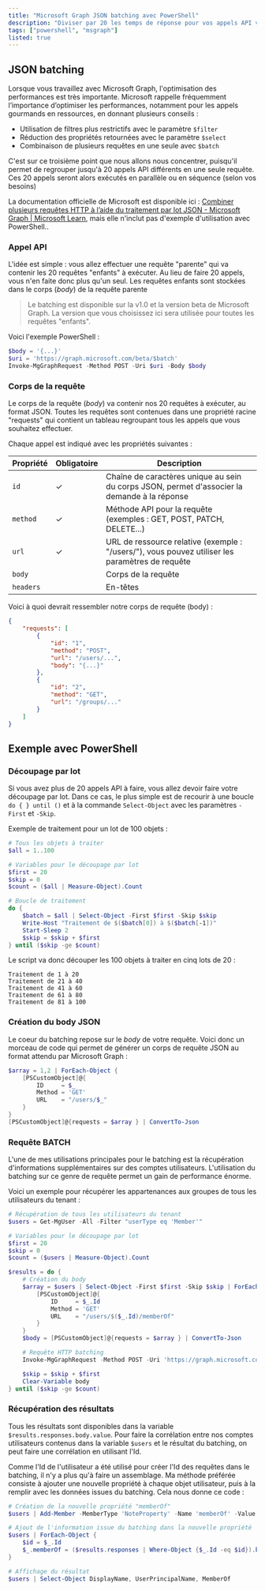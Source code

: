 ```yaml
---
title: "Microsoft Graph JSON batching avec PowerShell"
description: "Diviser par 20 les temps de réponse pour vos appels API vers Microsoft Graph"
tags: ["powershell", "msgraph"]
listed: true
---
```


## JSON batching

Lorsque vous travaillez avec Microsoft Graph, l'optimisation des performances est très importante. Microsoft rappelle fréquemment l’importance d’optimiser les performances, notamment pour les appels gourmands en ressources, en donnant plusieurs conseils :

- Utilisation de filtres plus restrictifs avec le paramètre `$filter`
- Réduction des propriétés retournées avec le paramètre `$select`
- Combinaison de plusieurs requêtes en une seule avec `$batch`

C'est sur ce troisième point que nous allons nous concentrer, puisqu'il permet de regrouper jusqu'à 20 appels API différents en une seule requête. Ces 20 appels seront alors exécutés en parallèle ou en séquence (selon vos besoins)

La documentation officielle de Microsoft est disponible ici : [Combiner plusieurs requêtes HTTP à l’aide du traitement par lot JSON - Microsoft Graph \| Microsoft Learn](https://learn.microsoft.com/fr-fr/graph/json-batching?tabs=http), mais elle n'inclut pas d'exemple d'utilisation avec PowerShell..

### Appel API

L'idée est simple : vous allez effectuer une requête "parente" qui va contenir les 20 requêtes "enfants" à exécuter. Au lieu de faire 20 appels, vous n'en faite donc plus qu'un seul. Les requêtes enfants sont stockées dans le corps (*body*) de la requête parente

> Le batching est disponible sur la v1.0 et la version beta de Microsoft Graph. La version que vous choisissez ici sera utilisée pour toutes les requêtes "enfants".

Voici l'exemple PowerShell :

```powershell
$body = '{...}'
$uri = 'https://graph.microsoft.com/beta/$batch'
Invoke-MgGraphRequest -Method POST -Uri $uri -Body $body
```

### Corps de la requête

Le corps de la requête (*body*) va contenir nos 20 requêtes à exécuter, au format JSON. Toutes les requêtes sont contenues dans une propriété racine "requests" qui contient un tableau regroupant tous les appels que vous souhaitez effectuer.

Chaque appel est indiqué avec les propriétés suivantes :

Propriété | Obligatoire | Description
--------- | ----------- | -----------
`id` | ✓ | Chaîne de caractères unique au sein du corps JSON, permet d'associer la demande à la réponse
`method` | ✓ | Méthode API pour la requête (exemples : GET, POST, PATCH, DELETE...)
`url` | ✓ | URL de ressource relative (exemple : "/users/"), vous pouvez utiliser les paramètres de requête
`body` | | Corps de la requête
`headers` | | En-têtes

Voici à quoi devrait ressembler notre corps de requête (body) :

```json
{
    "requests": [
        {
            "id": "1",
            "method": "POST",
            "url": "/users/...",
            "body": "{...}"
        },
        {
            "id": "2",
            "method": "GET",
            "url": "/groups/..."
        }
    ]
}
```

## Exemple avec PowerShell

### Découpage par lot

Si vous avez plus de 20 appels API à faire, vous allez devoir faire votre découpage par lot. Dans ce cas, le plus simple est de recourir à une boucle `do { } until ()` et à la commande `Select-Object` avec les paramètres `-First` et `-Skip`.

Exemple de traitement pour un lot de 100 objets :

```powershell
# Tous les objets à traiter
$all = 1..100

# Variables pour le découpage par lot
$first = 20
$skip = 0
$count = ($all | Measure-Object).Count

# Boucle de traitement
do {
    $batch = $all | Select-Object -First $first -Skip $skip
    Write-Host "Traitement de $($batch[0]) à $($batch[-1])"
    Start-Sleep 2
    $skip = $skip + $first
} until ($skip -ge $count)
```

Le script va donc découper les 100 objets à traiter en cinq lots de 20 :

```plaintext
Traitement de 1 à 20
Traitement de 21 à 40
Traitement de 41 à 60
Traitement de 61 à 80
Traitement de 81 à 100
```

### Création du body JSON

Le coeur du batching repose sur le *body* de votre requête. Voici donc un morceau de code qui permet de générer un corps de requête JSON au format attendu par Microsoft Graph :

```powershell
$array = 1,2 | ForEach-Object {
    [PSCustomObject]@{
        ID     = $_
        Method = 'GET'
        URL    = "/users/$_"
    }
}
[PSCustomObject]@{requests = $array } | ConvertTo-Json
```

### Requête BATCH

L'une de mes utilisations principales pour le batching est la récupération d'informations supplémentaires sur des comptes utilisateurs. L'utilisation du batching sur ce genre de requête permet un gain de performance énorme.

Voici un exemple pour récupérer les appartenances aux groupes de tous les utilisateurs du tenant :

```powershell
# Récupération de tous les utilisateurs du tenant
$users = Get-MgUser -All -Filter "userType eq 'Member'"

# Variables pour le découpage par lot
$first = 20
$skip = 0
$count = ($users | Measure-Object).Count

$results = do {
    # Création du body
    $array = $users | Select-Object -First $first -Skip $skip | ForEach-Object {
        [PSCustomObject]@{
            ID     = $_.Id
            Method = 'GET'
            URL    = "/users/$($_.Id)/memberOf"
        }
    }
    $body = [PSCustomObject]@{requests = $array } | ConvertTo-Json

    # Requête HTTP batching
    Invoke-MgGraphRequest -Method POST -Uri 'https://graph.microsoft.com/beta/$batch' -Body $body -ContentType 'application/json' -OutputType PSObject

    $skip = $skip + $first
    Clear-Variable body
} until ($skip -ge $count)
```

### Récupération des résultats

Tous les résultats sont disponibles dans la variable `$results.responses.body.value`. Pour faire la corrélation entre nos comptes utilisateurs contenus dans la variable `$users` et le résultat du batching, on peut faire une corrélation en utilisant l'Id.

Comme l'Id de l'utilisateur a été utilisé pour créer l'Id des requêtes dans le batching, il n'y a plus qu'à faire un assemblage. Ma méthode préférée consiste à ajouter une nouvelle propriété à chaque objet utilisateur, puis à la remplir avec les données issues du batching. Cela nous donne ce code :

```powershell
# Création de la nouvelle propriété "memberOf"
$users | Add-Member -MemberType 'NoteProperty' -Name 'memberOf' -Value $null -Force

# Ajout de l'information issue du batching dans la nouvelle propriété
$users | ForEach-Object {
    $id = $_.Id
    $_.memberOf = ($results.responses | Where-Object {$_.Id -eq $id}).body.value.id }
}

# Affichage du résultat
$users | Select-Object DisplayName, UserPrincipalName, MemberOf
```
